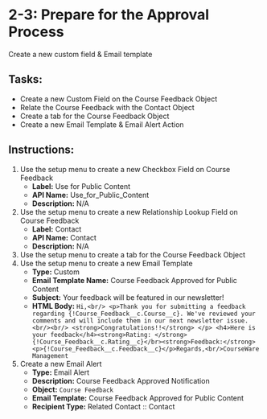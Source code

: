 # 2-3: Prepare for the Approval Process

Create a new custom field & Email template

## Tasks:
- Create a new Custom Field on the Course Feedback Object
- Relate the Course Feedback with the Contact Object
- Create a tab for the Course Feedback Object
- Create a new Email Template & Email Alert Action

## Instructions:
1. Use the setup menu to create a new Checkbox Field on Course Feedback
   - __Label:__ Use for Public Content
   - __API Name:__ Use_for_Public_Content
   - __Description:__ N/A
2. Use the setup menu to create a new Relationship Lookup Field on Course Feedback
   - __Label:__ Contact
   - __API Name:__ Contact
   - __Description:__ N/A
3. Use the setup menu to create a tab for the Course Feedback Object
4. Use the setup menu to create a new Email Template 
   - __Type:__ Custom
   - __Email Template Name:__ Course Feedback Approved for Public Content
   - __Subject:__ Your feedback will be featured in our newsletter!
   - __HTML Body:__ ```Hi,<br/> <p>Thank you for submitting a feedback regarding {!Course_Feedback__c.Course__c}. We've reviewed your comments and will include them in our next newsletter issue.<br/><br/> <strong>Congratulations!!</strong> </p> <h4>Here is your feedback</h4><strong>Rating: </strong>{!Course_Feedback__c.Rating__c}</br><strong>Feedback:</strong><p>{!Course_Feedback__c.Feedback__c}</p>Regards,<br/>CourseWare Management ```
5. Create a new Email Alert
   - __Type:__ Email Alert
   - __Description:__ Course Feedback Approved Notification
   - __Object:__ ```Course Feedback```
   - __Email Template:__ Course Feedback Approved for Public Content
   - __Recipient Type:__ Related Contact :: Contact



